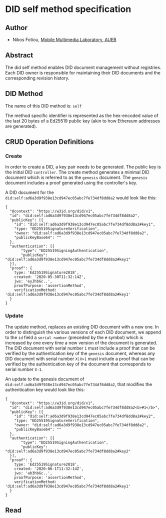 # DID self method specification
## Author
* Nikos Fotiou, [Mobile Multimedia Laboratory, AUEB](https://mm.aueb.gr)

## Abstract
The did self method enables DID document management without registries. Each
DID owner is responsible for maintaining their DID documents and the corresponding
revision history.

## DID Method 
The name of this DID method is: `self`

The method specific identifier is represented as the hex-encoded value of the last 20 bytes
of a Ed25519 public key (akin to how Ethereum addresses are generated). 

## CRUD Operation Definitions
### Create
In order to create a DID, a key pair needs to be generated. The public key is the initial
DID `controller`. The create method generates a minimal DID document which is referred to as
the `genesis` document. The `genesis` document includes a proof generated using the controller's
key.    

A DID document for the `did:self:ad6a3d9f938e13cd947ec05abc7fe734df8dd8a2` would look like this:

```
{
  "@context": "https://w3id.org/did/v1",
  "id": "did:self:ad6a3d9f938e13cd947ec05abc7fe734df8dd8a2",
  "publicKey": [{
    "id": "did:self:ad6a3d9f938e13cd947ec05abc7fe734df8dd8a2#key1",
    "type: "ED25519SignatureVerification",
    "owner: "did:self:ad6a3d9f938e13cd947ec05abc7fe734df8dd8a2",
    "publicKeyBase64": ""
  },
  "authentication": [{
       "type": "ED25519SigningAuthentication",
       "publicKey": "did:self:ad6a3d9f938e13cd947ec05abc7fe734df8dd8a2#key1"
  }],
  "proof": {
    type: 'Ed25519Signature2018',
    created: '2020-05-30T11:32:14Z',
    jws: 'eyJhbGc..',
    proofPurpose: 'assertionMethod',
    verificationMethod: 'did:self:ad6a3d9f938e13cd947ec05abc7fe734df8dd8a2#key1'
  }
}
```

### Update
The update method, replaces an existing DID document with a new one. In order to distinguish the various versions of each DID document, we append to the `id` field a `serial number` (preceded by
the `#` symbol) which is increased by one every time a new version of the document is generated. The DID document with serial number `1` must include a proof that can be verified by the authentication key of the `genesis` document, whereas any DID document with serial number `X|X>1` must include a proof that can be verified by the authentication key of the document that corresponds to serial number `X-1`.

An update to the genesis document of `did:self:ad6a3d9f938e13cd947ec05abc7fe734df8dd8a2`, that modifies
the authentication key would look like this:
```
{
  "@context": "https://w3id.org/did/v1",
  "id": "did:self:ad6a3d9f938e13cd947ec05abc7fe734df8dd8a2<b>#1</b>",
  "publicKey": [{
    "id": "did:self:ad6a3d9f938e13cd947ec05abc7fe734df8dd8a2#key2",
    "type: "ED25519SignatureVerification",
    "owner: "did:self:ad6a3d9f938e13cd947ec05abc7fe734df8dd8a2",
    "publicKeyBase64": ""
  },
  "authentication": [{
       "type": "ED25519SigningAuthentication",
       "publicKey": "did:self:ad6a3d9f938e13cd947ec05abc7fe734df8dd8a2#key2"
  }],
  "proof": {
    type: 'Ed25519Signature2018',
    created: '2020-06-1T11:32:14Z',
    jws: 'ab3hbGc..',
    proofPurpose: 'assertionMethod',
    verificationMethod: 'did:self:ad6a3d9f938e13cd947ec05abc7fe734df8dd8a2#key1'
  }
}
```
## Read


